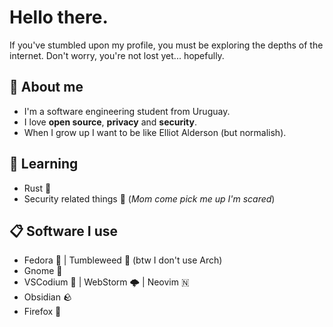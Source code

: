 # Hello there.

If you've stumbled upon my profile, you must be exploring the depths of the internet. Don't worry, you're not lost yet... hopefully.

## 🦆 About me

- I'm a software engineering student from Uruguay.
- I love **open source**, **privacy** and **security**. 
- When I grow up I want to be like Elliot Alderson (but normalish).

## 📖 Learning

- Rust 🦀 
- Security related things 🔐 (_Mom come pick me up I'm scared_)

## 📋 Software I use

- Fedora 🎩 | Tumbleweed 🦎 (btw I don't use Arch)
- Gnome 🐾
- VSCodium 🪸 | WebStorm 🌩 | Neovim 🇳
- Obsidian 🪨
- Firefox 🦊
